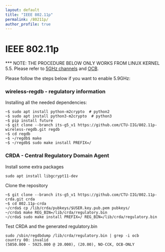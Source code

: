 ```yaml
---
layout: default
title: "IEEE 802.11p"
permalink: /80211p/
author_profile: true
---
```


# IEEE 802.11p


*** NOTE: THE PROCEDURE BELOW ONLY WORKS FROM LINUX KERNEL 5.5. Please refer to [5GHz channels](https://github.com/torvalds/linux/commit/b5764696ac409523414f70421c13b7e7a9309454#diff-21081ef83e1374560c2e244926168e49) and [OCB](https://github.com/torvalds/linux/commit/7dfd8ac327301f302b03072066c66eb32578e940#diff-21081ef83e1374560c2e244926168e49).

Please follow the steps below if you want to enable 5.9GHz:

### wireless-regdb - regulatory information 

Installing all the needed dependencies:
```
~$ sudo apt install python-m2crypto  # python2
~$ sudo apt install python3-m2crypto  # python3
~$ pip install future
~$ git clone --branch its-g5_v1 https://github.com/CTU-IIG/802.11p-wireless-regdb.git regdb
~$ cd regdb
~$ ~/regdb$ make
~$ ~/regdb$ sudo make install PREFIX=/
```


### CRDA - Central Regulatory Domain Agent

Install some extra packages

```
sudo apt install libgcrypt11-dev
```
Clone the repository

```
~$ git clone --branch its-g5_v1 https://github.com/CTU-IIG/802.11p-crda.git crda
~$ cd 802.11p-crda
~/crda$ cp /lib/crda/pubkeys/$USER.key.pub.pem pubkeys/
~/crda$ make REG_BIN=/lib/crda/regulatory.bin
~/crda$ sudo make install PREFIX=/ REG_BIN=/lib/crda/regulatory.bin
```

Test CRDA and the generated regulatory.bin

```
sudo /sbin/regdbdump /lib/crda/regulatory.bin | grep -i ocb
country 00: invalid
(5850.000 - 5925.000 @ 20.000), (20.00), NO-CCK, OCB-ONLY
```

